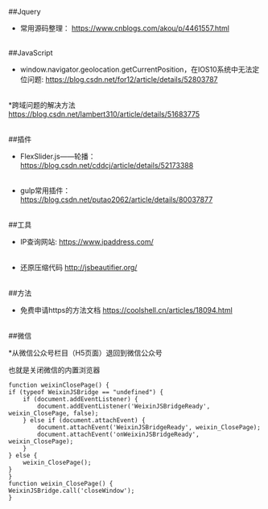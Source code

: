 ##Jquery

* 常用源码整理：
https://www.cnblogs.com/akou/p/4461557.html
<br/><br/>

##JavaScript

* window.navigator.geolocation.getCurrentPosition，在IOS10系统中无法定位问题:
https://blog.csdn.net/for12/article/details/52803787
<br/><br/>

*跨域问题的解决方法
https://blog.csdn.net/lambert310/article/details/51683775
<br/><br/>


##插件

* FlexSlider.js——轮播：
https://blog.csdn.net/cddcj/article/details/52173388
<br/><br/>

* gulp常用插件：
https://blog.csdn.net/putao2062/article/details/80037877
<br/><br/>

##工具


* IP查询网站:
https://www.ipaddress.com/ 
<br/><br/>

* 还原压缩代码
http://jsbeautifier.org/
<br/><br/>

##方法

* 免费申请https的方法文档
https://coolshell.cn/articles/18094.html
<br/><br/>

##微信

*从微信公众号栏目（H5页面）退回到微信公众号

也就是关闭微信的内置浏览器

    function weixinClosePage() {
    if (typeof WeixinJSBridge == "undefined") {
        if (document.addEventListener) {
            document.addEventListener('WeixinJSBridgeReady', weixin_ClosePage, false);
        } else if (document.attachEvent) {
            document.attachEvent('WeixinJSBridgeReady', weixin_ClosePage);
            document.attachEvent('onWeixinJSBridgeReady', weixin_ClosePage);
        }
    } else {
        weixin_ClosePage();
    }
    }
    function weixin_ClosePage() {
    WeixinJSBridge.call('closeWindow');
    }